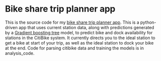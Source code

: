 # Bike share trip planner app

This is the source code for my [bike share trip planner app](bike-share-trip-planner.herokuapp.com).
This is a python-driven app that uses current station data, along with predictions generated by a [Gradient boosting tree](href=https://en.wikipedia.org/wiki/Gradient_boosting) model, to predict bike and dock availability for stations in the CitiBike system. It currently directs you to the ideal station to get a bike at start of your trip, as well as the ideal station to dock your bike at the end. Code for parsing citibike data and training the models is in analysis_code.

